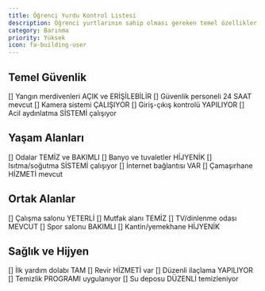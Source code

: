 ```yaml
---
title: Öğrenci Yurdu Kontrol Listesi
description: Öğrenci yurtlarının sahip olması gereken temel özellikler
category: Barınma
priority: Yüksek
icon: fa-building-user
---
```


## Temel Güvenlik

[] Yangın merdivenleri AÇIK ve ERİŞİLEBİLİR
[] Güvenlik personeli 24 SAAT mevcut
[] Kamera sistemi ÇALIŞIYOR
[] Giriş-çıkış kontrolü YAPILIYOR
[] Acil aydınlatma SİSTEMİ çalışıyor

## Yaşam Alanları

[] Odalar TEMİZ ve BAKIMLI
[] Banyo ve tuvaletler HİJYENİK
[] Isıtma/soğutma SİSTEMİ çalışıyor
[] İnternet bağlantısı VAR
[] Çamaşırhane HİZMETİ mevcut

## Ortak Alanlar

[] Çalışma salonu YETERLİ
[] Mutfak alanı TEMİZ
[] TV/dinlenme odası MEVCUT
[] Spor salonu BAKIMLI
[] Kantin/yemekhane HİJYENİK

## Sağlık ve Hijyen

[] İlk yardım dolabı TAM
[] Revir HİZMETİ var
[] Düzenli ilaçlama YAPILIYOR
[] Temizlik PROGRAMI uygulanıyor
[] Su deposu DÜZENLİ temizleniyor
